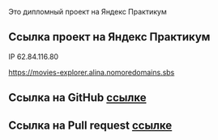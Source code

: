 
Это дипломный проект на Яндекс Практикум

## Ссылка проект на Яндекс Практикум

IP 62.84.116.80

https://movies-explorer.alina.nomoredomains.sbs

## Ссылка на GitHub [ссылке](https://github.com/Alina777ps/movies-explorer-diplom/tree/level-3)

## Ссылка на Pull request [ссылке](https://github.com/Alina777ps/movies-explorer-diplom/pull/1)

